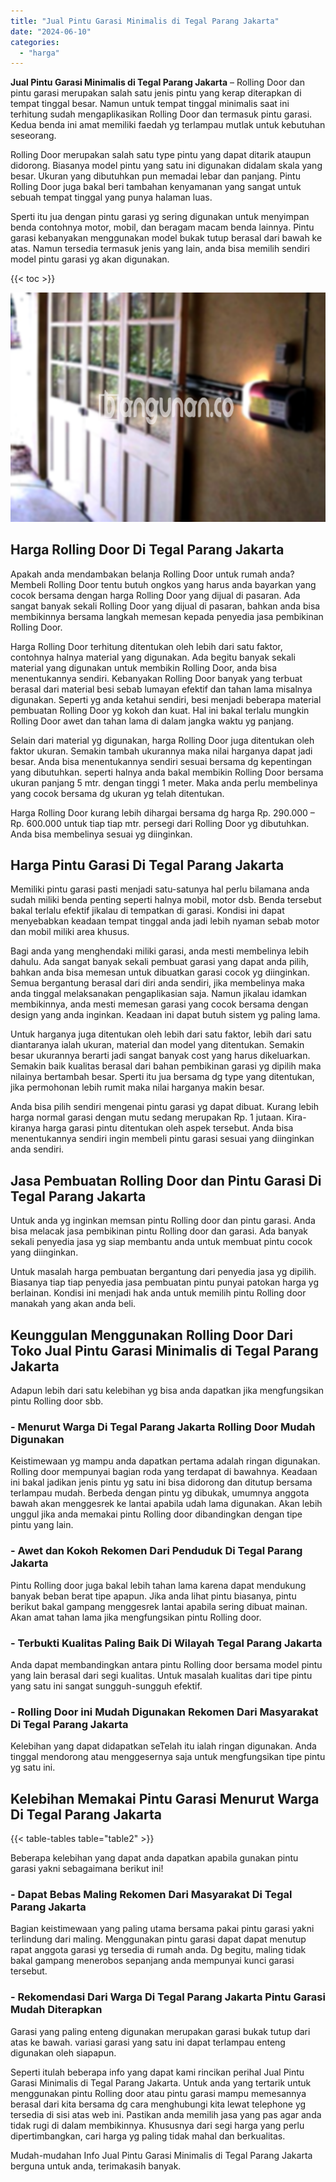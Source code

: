 ```yaml
---
title: "Jual Pintu Garasi Minimalis di Tegal Parang Jakarta"
date: "2024-06-10"
categories: 
  - "harga"
---
```


**Jual Pintu Garasi Minimalis di Tegal Parang Jakarta** – Rolling Door dan pintu garasi merupakan salah satu jenis pintu yang kerap diterapkan di tempat tinggal besar. Namun untuk tempat tinggal minimalis saat ini terhitung sudah mengaplikasikan Rolling Door dan termasuk pintu garasi. Kedua benda ini amat memiliki faedah yg terlampau mutlak untuk kebutuhan seseorang.

Rolling Door merupakan salah satu type pintu yang dapat ditarik ataupun didorong. Biasanya model pintu yang satu ini digunakan didalam skala yang besar. Ukuran yang dibutuhkan pun memadai lebar dan panjang. Pintu Rolling Door juga bakal beri tambahan kenyamanan yang sangat untuk sebuah tempat tinggal yang punya halaman luas.

Sperti itu jua dengan pintu garasi yg sering digunakan untuk menyimpan benda contohnya motor, mobil, dan beragam macam benda lainnya. Pintu garasi kebanyakan menggunakan model bukak tutup berasal dari bawah ke atas. Namun tersedia termasuk jenis yang lain, anda bisa memilih sendiri model pintu garasi yg akan digunakan.

{{< toc >}}

![Jual Pintu Garasi Minimalis di Tegal Parang Jakarta](/images/pintu-garasi-04.png)

## Harga Rolling Door Di Tegal Parang Jakarta

Apakah anda mendambakan belanja Rolling Door untuk rumah anda? Membeli Rolling Door tentu butuh ongkos yang harus anda bayarkan yang cocok bersama dengan harga Rolling Door yang dijual di pasaran. Ada sangat banyak sekali Rolling Door yang dijual di pasaran, bahkan anda bisa membikinnya bersama langkah memesan kepada penyedia jasa pembikinan Rolling Door.

Harga Rolling Door terhitung ditentukan oleh lebih dari satu faktor, contohnya halnya material yang digunakan. Ada begitu banyak sekali material yang digunakan untuk membikin Rolling Door, anda bisa menentukannya sendiri. Kebanyakan Rolling Door banyak yang terbuat berasal dari material besi sebab lumayan efektif dan tahan lama misalnya digunakan. Seperti yg anda ketahui sendiri, besi menjadi beberapa material pembuatan Rolling Door yg kokoh dan kuat. Hal ini bakal terlalu mungkin Rolling Door awet dan tahan lama di dalam jangka waktu yg panjang.

Selain dari material yg digunakan, harga Rolling Door juga ditentukan oleh faktor ukuran. Semakin tambah ukurannya maka nilai harganya dapat jadi besar. Anda bisa menentukannya sendiri sesuai bersama dg kepentingan yang dibutuhkan. seperti halnya anda bakal membikin Rolling Door bersama ukuran panjang 5 mtr. dengan tinggi 1 meter. Maka anda perlu membelinya yang cocok bersama dg ukuran yg telah ditentukan.

Harga Rolling Door kurang lebih dihargai bersama dg harga Rp. 290.000 – Rp. 600.000 untuk tiap tiap mtr. persegi dari Rolling Door yg dibutuhkan. Anda bisa membelinya sesuai yg diinginkan.

## Harga Pintu Garasi Di Tegal Parang Jakarta

Memiliki pintu garasi pasti menjadi satu-satunya hal perlu bilamana anda sudah miliki benda penting seperti halnya mobil, motor dsb. Benda tersebut bakal terlalu efektif jikalau di tempatkan di garasi. Kondisi ini dapat menyebabkan keadaan tempat tinggal anda jadi lebih nyaman sebab motor dan mobil miliki area khusus.

Bagi anda yang menghendaki miliki garasi, anda mesti membelinya lebih dahulu. Ada sangat banyak sekali pembuat garasi yang dapat anda pilih, bahkan anda bisa memesan untuk dibuatkan garasi cocok yg diinginkan. Semua bergantung berasal dari diri anda sendiri, jika membelinya maka anda tinggal melaksanakan pengaplikasian saja. Namun jikalau idamkan membikinnya, anda mesti memesan garasi yang cocok bersama dengan design yang anda inginkan. Keadaan ini dapat butuh sistem yg paling lama.

Untuk harganya juga ditentukan oleh lebih dari satu faktor, lebih dari satu diantaranya ialah ukuran, material dan model yang ditentukan. Semakin besar ukurannya berarti jadi sangat banyak cost yang harus dikeluarkan. Semakin baik kualitas berasal dari bahan pembikinan garasi yg dipilih maka nilainya bertambah besar. Sperti itu jua bersama dg type yang ditentukan, jika permohonan lebih rumit maka nilai harganya makin besar.

Anda bisa pilih sendiri mengenai pintu garasi yg dapat dibuat. Kurang lebih harga normal garasi dengan mutu sedang merupakan Rp. 1 jutaan. Kira-kiranya harga garasi pintu ditentukan oleh aspek tersebut. Anda bisa menentukannya sendiri ingin membeli pintu garasi sesuai yang diinginkan anda sendiri.

## Jasa Pembuatan Rolling Door dan Pintu Garasi Di Tegal Parang Jakarta

Untuk anda yg inginkan memsan pintu Rolling door dan pintu garasi. Anda bisa melacak jasa pembikinan pintu Rolling door dan garasi. Ada banyak sekali penyedia jasa yg siap membantu anda untuk membuat pintu cocok yang diinginkan.

Untuk masalah harga pembuatan bergantung dari penyedia jasa yg dipilih. Biasanya tiap tiap penyedia jasa pembuatan pintu punyai patokan harga yg berlainan. Kondisi ini menjadi hak anda untuk memilih pintu Rolling door manakah yang akan anda beli.

## Keunggulan Menggunakan Rolling Door Dari Toko Jual Pintu Garasi Minimalis di Tegal Parang Jakarta

Adapun lebih dari satu kelebihan yg bisa anda dapatkan jika mengfungsikan pintu Rolling door sbb.

### \- Menurut Warga Di Tegal Parang Jakarta Rolling Door Mudah Digunakan

Keistimewaan yg mampu anda dapatkan pertama adalah ringan digunakan. Rolling door mempunyai bagian roda yang terdapat di bawahnya. Keadaan ini bakal jadikan jenis pintu yg satu ini bisa didorong dan ditutup bersama terlampau mudah. Berbeda dengan pintu yg dibukak, umumnya anggota bawah akan menggesrek ke lantai apabila udah lama digunakan. Akan lebih unggul jika anda memakai pintu Rolling door dibandingkan dengan tipe pintu yang lain.

### \- Awet dan Kokoh Rekomen Dari Penduduk Di Tegal Parang Jakarta

Pintu Rolling door juga bakal lebih tahan lama karena dapat mendukung banyak beban berat tipe apapun. Jika anda lihat pintu biasanya, pintu berikut bakal gampang menggesrek lantai apabila sering dibuat mainan. Akan amat tahan lama jika mengfungsikan pintu Rolling door.

### \- Terbukti Kualitas Paling Baik Di Wilayah Tegal Parang Jakarta

Anda dapat membandingkan antara pintu Rolling door bersama model pintu yang lain berasal dari segi kualitas. Untuk masalah kualitas dari tipe pintu yang satu ini sangat sungguh-sungguh efektif.

### \- Rolling Door ini Mudah Digunakan Rekomen Dari Masyarakat Di Tegal Parang Jakarta

Kelebihan yang dapat didapatkan seTelah itu ialah ringan digunakan. Anda tinggal mendorong atau menggesernya saja untuk mengfungsikan tipe pintu yg satu ini.

## Kelebihan Memakai Pintu Garasi Menurut Warga Di Tegal Parang Jakarta

{{< table-tables table="table2" >}}

Beberapa kelebihan yang dapat anda dapatkan apabila gunakan pintu garasi yakni sebagaimana berikut ini!

### \- Dapat Bebas Maling Rekomen Dari Masyarakat Di Tegal Parang Jakarta

Bagian keistimewaan yang paling utama bersama pakai pintu garasi yakni terlindung dari maling. Menggunakan pintu garasi dapat dapat menutup rapat anggota garasi yg tersedia di rumah anda. Dg begitu, maling tidak bakal gampang menerobos sepanjang anda mempunyai kunci garasi tersebut.

### \- Rekomendasi Dari Warga Di Tegal Parang Jakarta Pintu Garasi Mudah Diterapkan

Garasi yang paling enteng digunakan merupakan garasi bukak tutup dari atas ke bawah. variasi garasi yang satu ini dapat terlampau enteng digunakan oleh siapapun.

Seperti itulah beberapa info yang dapat kami rincikan perihal Jual Pintu Garasi Minimalis di Tegal Parang Jakarta. Untuk anda yang tertarik untuk menggunakan pintu Rolling door atau pintu garasi mampu memesannya berasal dari kita bersama dg cara menghubungi kita lewat telephone yg tersedia di sisi atas web ini. Pastikan anda memilih jasa yang pas agar anda tidak rugi di dalam membikinnya. Khususnya dari segi harga yang perlu dipertimbangkan, cari harga yg paling tidak mahal dan berkualitas.

Mudah-mudahan Info Jual Pintu Garasi Minimalis di Tegal Parang Jakarta berguna untuk anda, terimakasih banyak.
